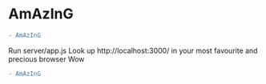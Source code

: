 # AmAzInG

```diff
- AmAzInG
```
Run server/app.js
Look up http://localhost:3000/ in your most favourite and precious browser
Wow

```diff
- AmAzInG
```
